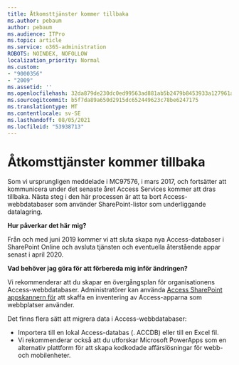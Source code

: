 ```yaml
---
title: Åtkomsttjänster kommer tillbaka
ms.author: pebaum
author: pebaum
ms.audience: ITPro
ms.topic: article
ms.service: o365-administration
ROBOTS: NOINDEX, NOFOLLOW
localization_priority: Normal
ms.custom:
- "9000356"
- "2009"
ms.assetid: ''
ms.openlocfilehash: 32da879de230dc0ed99563ad881ab5b2479b8453933a127961a26d619e108ab9
ms.sourcegitcommit: b5f7da89a650d2915dc652449623c78be6247175
ms.translationtype: MT
ms.contentlocale: sv-SE
ms.lasthandoff: 08/05/2021
ms.locfileid: "53938713"
---
```

# <a name="access-services-retirement"></a>Åtkomsttjänster kommer tillbaka

Som vi ursprungligen meddelade i MC97576, i mars 2017, och fortsätter att kommunicera under det senaste året Access Services kommer att dras tillbaka. Nästa steg i den här processen är att ta bort Access-webbdatabaser som använder SharePoint-listor som underliggande datalagring.

**Hur påverkar det här mig?**

Från och med juni 2019 kommer vi att sluta skapa nya Access-databaser i SharePoint Online och avsluta tjänsten och eventuella återstående appar senast i april 2020.

**Vad behöver jag göra för att förbereda mig inför ändringen?**

Vi rekommenderar att du skapar en övergångsplan för organisationens Access-webbdatabaser. Administratörer kan använda [Access SharePoint appskannern för](https://github.com/SharePoint/PnP-Tools/tree/master/Solutions/SharePoint.AccessApp.Scanner) att skaffa en inventering av Access-apparna som webbplatser använder.

Det finns flera sätt att migrera data i Access-webbdatabaser:

- Importera till en lokal Access-databas (. ACCDB) eller till en Excel fil.
- Vi rekommenderar också att du utforskar Microsoft PowerApps som en alternativ plattform för att skapa kodkodade affärslösningar för webb- och mobilenheter.
